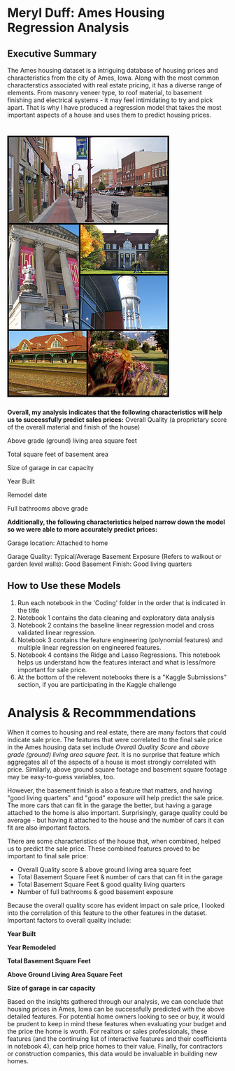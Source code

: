 # Meryl Duff: Ames Housing Regression Analysis
## Executive Summary

The Ames housing dataset is a intriguing database of housing prices and characteristics from the city of Ames, Iowa. Along with the most common characterstics associated with real estate pricing, it has a diverse range of elements. From masonry veneer type, to roof material, to basement finishing and electrical systems - it may feel intimidating to try and pick apart. That is why I have produced a regression model that takes the most important aspects of a house and uses them to predict housing prices. 

# ![](Images/370px-Ames_Montage.jpg)


**Overall, my analysis indicates that the following characteristics will help us to successfully predict sales prices:**
Overall Quality (a proprietary score of the overall material and finish of the house)

Above grade (ground) living area square feet

Total square feet of basement area

Size of garage in car capacity

Year Built

Remodel date

Full bathrooms above grade

**Additionally, the following characteristics helped narrow down the model so we were able to more accurately predict prices:**

Garage location: Attached to home

Garage Quality: Typical/Average
Basement Exposure (Refers to walkout or garden level walls): Good 
Basement Finish: Good living quarters


## How to Use these Models
1. Run each notebook in the 'Coding' folder in the order that is indicated in the title
2. Notebook 1 contains the data cleaning and exploratory data analysis
3. Notebook 2 contains the baseline linear regression model and cross validated linear regression.
4. Notebook 3 contains the feature engineering (polynomial features) and multiple linear regression on engineered features.
5. Notebook 4 contains the Ridge and Lasso Regressions. This notebook helps us understand how the features interact and what is less/more important for sale price. 
6. At the bottom of the relevent notebooks there is a "Kaggle Submissions" section, if you are participating in the Kaggle challenge

 

# Analysis & Recommmendations
When it comes to housing and real estate, there are many factors that could indicate sale price. The features that were correlated to the final sale price in the Ames housing data set include *Overall Quality Score* and *above grade (ground) living area square feet*. It is no surprise that feature which aggregates all of the aspects of a house is most strongly correlated with price. Similarly, above ground square footage and basement square footage may be easy-to-guess variables, too. 

However, the basement finish is also a feature that matters, and having "good living quarters" and "good" exposure will help predict the sale price. The more cars that can fit in the garage the better, but having a garage attached to the home is also important. Surprisingly, garage quality could be average - but having it attached to the house and the number of cars it can fit are also important factors. 

There are some characteristics of the house that, when combined, helped us to predict the sale price. These combined features proved to be important to final sale price:

- Overall Quality score & above ground living area square feet
- Total Basement Square Feet & number of cars that can fit in the garage
- Total Basement Square Feet & good quality living quarters
- Number of full bathrooms & good basement exposure

Because the overall quality score has evident impact on sale price, I looked into the correlation of this feature to the other features in the dataset. Important factors to overall quality include: 

**Year Built**

**Year Remodeled**

**Total Basement Square Feet**

**Above Ground Living Area Square Feet**

**Size of garage in car capacity**


Based on the insights gathered through our analysis, we can conclude that housing prices in Ames, Iowa can be successfully predicted with the above detailed features. For potential home owners looking to see or buy, it would be prudent to keep in mind these features when evaluating your budget and the price the home is worth. For realtors or sales professionals, these features (and the continuing list of interactive features and their coefficients in notebook 4), can help price homes to their value. Finally, for contractors or construction companies, this data would be invaluable in building new homes. 